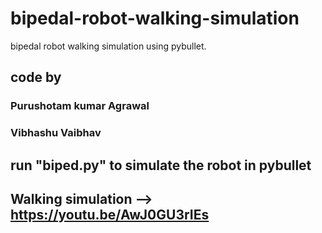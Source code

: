 # bipedal-robot-walking-simulation

bipedal robot walking simulation using pybullet.

## code by
### Purushotam kumar Agrawal
### Vibhashu Vaibhav

## run "biped.py" to simulate the robot in pybullet

## Walking simulation --> https://youtu.be/AwJ0GU3rIEs

